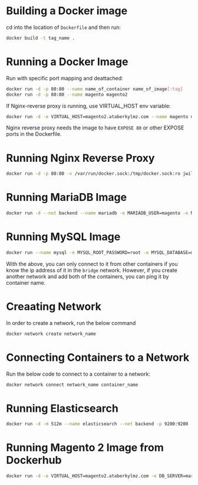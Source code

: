 # Building a Docker image
cd into the location of `Dockerfile` and then run:
```bash
docker build -t tag_name .
```

# Running a Docker Image
Run with specific port mapping and deattached:
```bash
docker run -d -p 80:80 --name name_of_container name_of_image[:tag]
docker run -d -p 80:80 --name magento magento2
```
If Nginx-reverse proxy is running, use VIRTUAL_HOST env variable:
```bash
docker run -d -e VIRTUAL_HOST=magento2.ataberkylmz.com --name magento magento2
```
Nginx reverse proxy needs the image to have `EXPOSE 80` or other EXPOSE ports in the Dockerfile.

# Running Nginx Reverse Proxy
```bash
docker run -d -p 80:80 -v /var/run/docker.sock:/tmp/docker.sock:ro jwilder/nginx-proxy
```

# Running MariaDB Image
```bash
docker run -d --net backend --name mariadb -e MARIADB_USER=magento -e MARIADB_PASSWORD=magento -e MARIADB_ROOT_PASSWORD=root -e MARIADB_DATABASE=magento mariadb:10.4
```

# Running MySQL Image
```bash
docker run --name mysql -e MYSQL_ROOT_PASSWORD=root -e MYSQL_DATABASE=magento -e MYSQL_USER=magento -e MYSQL_PASSWORD=magento -d mysql:8.0
```
With the above, you can only connect to it from other containers if you know the ip address of it in the `bridge` network. However, if you create another network and add both of the containers, you can ping it by container name.

# Creaating Network

In order to create a network, run the below command
```bash
docker network create network_name
```

# Connecting Containers to a Network
Run the below code to connect to a container to a network:
```bash
docker network connect network_name container_name
```

# Running Elasticsearch
```bash
docker run -d -m 512m --name elasticsearch --net backend -p 9200:9200 -p 9300:9300 -e "discovery.type=single-node" elasticsearch:7.16.2
```

# Running Magento 2 Image from Dockerhub
```bash
docker run -d -e VIRTUAL_HOST=magento2.ataberkylmz.com -e DB_SERVER=mariadb -e ELASTICSEARCH_SERVER=elasticsearch -e MAGENTO_HOST=magento2.ataberkylmz.com --net backend --name magento ataberkylmz/magento2:2.4.2
```
